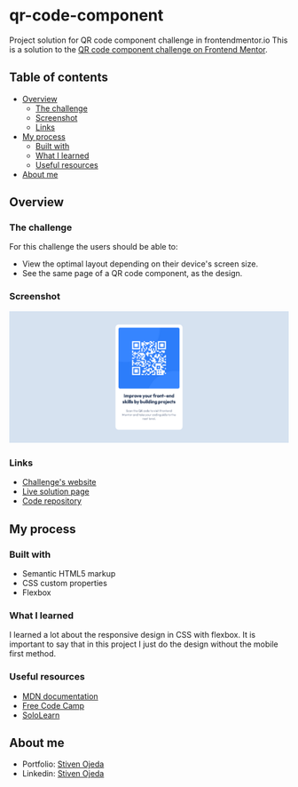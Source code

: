 # qr-code-component
Project solution for QR code component challenge in frontendmentor.io
This is a solution to the [QR code component challenge on Frontend Mentor](https://www.frontendmentor.io/challenges/qr-code-component-iux_sIO_H).

## Table of contents
- [Overview](#overview)
  - [The challenge](#the-challenge)
  - [Screenshot](#screenshot)
  - [Links](#links)
- [My process](#my-process)
  - [Built with](#built-with)
  - [What I learned](#what-i-learned)
  - [Useful resources](#useful-resources)
- [About me](#about-me)

## Overview

### The challenge
For this challenge the users should be able to: 
- View the optimal layout depending on their device's screen size.
- See the same page of a QR code component, as the design.

### Screenshot
![](./screenshot.png)

### Links
- [Challenge's website](https://www.frontendmentor.io/challenges/qr-code-component-iux_sIO_H)
- [Live solution page](https://stibojeda.github.io/qr-code-component/)
- [Code repository](https://github.com/stibojeda/qr-code-component)

## My process

### Built with
- Semantic HTML5 markup
- CSS custom properties
- Flexbox

### What I learned
I learned a lot about the responsive design in CSS with flexbox. It is important to say that in this project I just do the design without the mobile first method.

### Useful resources
- [MDN documentation](https://developer.mozilla.org/en-US/docs/Web/CSS)
- [Free Code Camp](https://www.youtube.com/watch?v=XqFR2lqBYPs)
- [SoloLearn](https://www.sololearn.com/)

## About me
- Portfolio: [Stiven Ojeda](https://stibojeda.github.io)
- Linkedin: [Stiven Ojeda](https://www.linkedin.com/in/stiven-ojeda-090a3924a)
